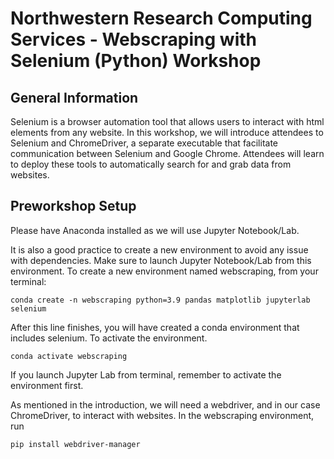 # Northwestern Research Computing Services - Webscraping with Selenium (Python) Workshop

## General Information
Selenium is a browser automation tool that allows users to interact with html elements from any website. In this workshop, we will introduce attendees to Selenium and ChromeDriver, a separate executable that facilitate communication between Selenium and Google Chrome. Attendees will learn to deploy these tools to automatically search for and grab data from websites.

## Preworkshop Setup
Please have Anaconda installed as we will use Jupyter Notebook/Lab. 

It is also a good practice to create a new environment to avoid any issue with dependencies. Make sure to launch Jupyter Notebook/Lab from this environment. To create a new environment named webscraping, from your terminal:

```console
conda create -n webscraping python=3.9 pandas matplotlib jupyterlab selenium
```
After this line finishes, you will have created a conda environment that includes selenium. To activate the environment.

```console
conda activate webscraping
```
If you launch Jupyter Lab from terminal, remember to activate the environment first.

As mentioned in the introduction, we will need a webdriver, and in our case ChromeDriver, to interact with websites. In the webscraping environment, run

```console
pip install webdriver-manager
```

